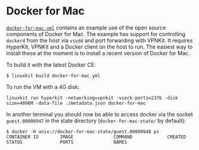 # Docker for Mac

[`docker-for-mac.yml`](./docker-for-mac.yml) contains an example use
of the open source components of Docker for Mac. The example has
support for controlling `dockerd` from the host via `vsudd` and port
forwarding with VPNKit. It requires HyperKit, VPNKit and a Docker
client on the host to run. The easiest way to install these at the
moment is to install a recent version of Docker for Mac.

To build it with the latest Docker CE:

```
$ linuxkit build docker-for-mac.yml
```

To run the VM with a 4G disk:

```
linuxkit run hyperkit -networking=vpnkit -vsock-ports=2376 -disk size=4096M -data-file ./metadata.json docker-for-mac
```

In another terminal you should now be able to access docker via the
socket `guest.00000947` in the state directory
(`docker-for-mac-state/` by default):

```
$ docker -H unix://docker-for-mac-state/guest.00000948 ps
CONTAINER ID        IMAGE               COMMAND             CREATED             STATUS              PORTS               NAMES
```
